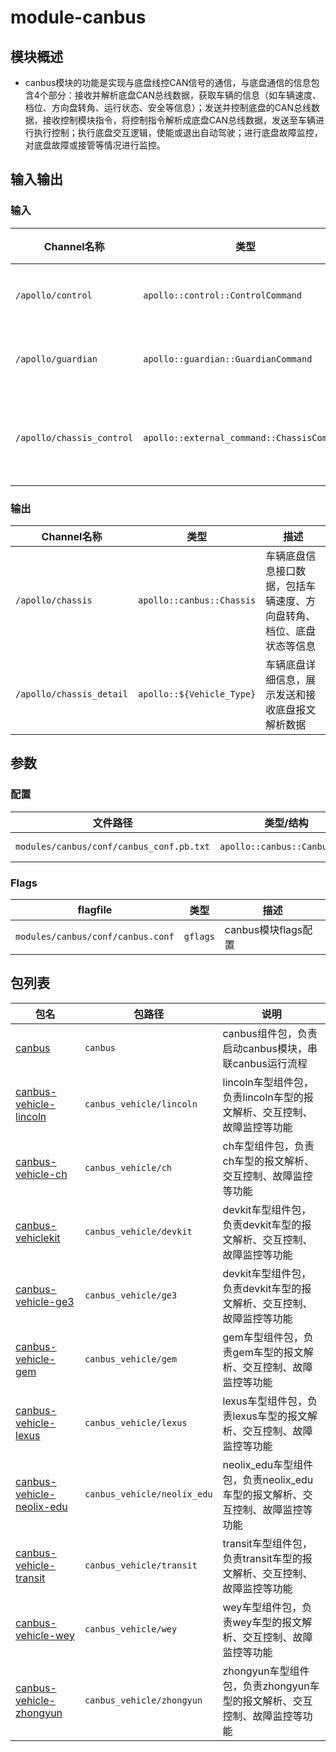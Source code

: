 # module-canbus

## 模块概述

- canbus模块的功能是实现与底盘线控CAN信号的通信，与底盘通信的信息包含4个部分：接收并解析底盘CAN总线数据，获取车辆的信息（如车辆速度、档位、方向盘转角、运行状态、安全等信息）；发送并控制底盘的CAN总线数据，接收控制模块指令，将控制指令解析成底盘CAN总线数据，发送至车辆进行执行控制；执行底盘交互逻辑，使能或退出自动驾驶；进行底盘故障监控，对底盘故障或接管等情况进行监控。

## 输入输出

### 输入

| Channel名称               | 类型                                       | 描述         |
| ------------------------- | ------------------------------------------ | ------------ |
| `/apollo/control`         | `apollo::control::ControlCommand`          | 控制指令     |
| `/apollo/guardian`        | `apollo::guardian::GuardianCommand`        | 安全指令     |
| `/apollo/chassis_control` | `apollo::external_command::ChassisCommand` | 外部底盘命令 |

### 输出

| Channel名称              | 类型                      | 描述                                                                 |
| ------------------------ | ------------------------- | -------------------------------------------------------------------- |
| `/apollo/chassis`        | `apollo::canbus::Chassis` | 车辆底盘信息接口数据，包括车辆速度、方向盘转角、档位、底盘状态等信息 |
| `/apollo/chassis_detail` | `apollo::${Vehicle_Type}` | 车辆底盘详细信息，展示发送和接收底盘报文解析数据                     |

## 参数

### 配置

| 文件路径                                 | 类型/结构                    | 说明                                         |
| ---------------------------------------- | ---------------------------- | -------------------------------------------- |
| `modules/canbus/conf/canbus_conf.pb.txt` | `apollo::canbus::CanbusConf` | `apollo::canbus::CanbusComponent` 的配置文件 |

### Flags

| flagfile                          | 类型     | 描述                |
| --------------------------------- | -------- | ------------------- |
| `modules/canbus/conf/canbus.conf` | `gflags` | canbus模块flags配置 |

## 包列表

| 包名                                                                        | 包路径                      | 说明                                                                         |
| --------------------------------------------------------------------------- | --------------------------- | ---------------------------------------------------------------------------- |
| [canbus](modules/canbus/README_cn.md)                                       | `canbus`                    | canbus组件包，负责启动canbus模块，串联canbus运行流程                         |
| [canbus-vehicle-lincoln](modules/canbus_vehicle/lincoln/README_cn.md)       | `canbus_vehicle/lincoln`    | lincoln车型组件包，负责lincoln车型的报文解析、交互控制、故障监控等功能       |
| [canbus-vehicle-ch](modules/canbus_vehicle/ch/README_cn.md)                 | `canbus_vehicle/ch`         | ch车型组件包，负责ch车型的报文解析、交互控制、故障监控等功能                 |
| [canbus-vehiclekit](modules/canbus_vehicle/devkit/README_cn.md)             | `canbus_vehicle/devkit`     | devkit车型组件包，负责devkit车型的报文解析、交互控制、故障监控等功能         |
| [canbus-vehicle-ge3](modules/canbus_vehicle/ge3/README_cn.md)               | `canbus_vehicle/ge3`        | devkit车型组件包，负责devkit车型的报文解析、交互控制、故障监控等功能         |
| [canbus-vehicle-gem](modules/canbus_vehicle/gem/README_cn.md)               | `canbus_vehicle/gem`        | gem车型组件包，负责gem车型的报文解析、交互控制、故障监控等功能               |
| [canbus-vehicle-lexus](modules/canbus_vehicle/lexus/README_cn.md)           | `canbus_vehicle/lexus`      | lexus车型组件包，负责lexus车型的报文解析、交互控制、故障监控等功能           |
| [canbus-vehicle-neolix-edu](modules/canbus_vehicle/neolix_edu/README_cn.md) | `canbus_vehicle/neolix_edu` | neolix_edu车型组件包，负责neolix_edu车型的报文解析、交互控制、故障监控等功能 |
| [canbus-vehicle-transit](modules/canbus_vehicle/transit/README_cn.md)       | `canbus_vehicle/transit`    | transit车型组件包，负责transit车型的报文解析、交互控制、故障监控等功能       |
| [canbus-vehicle-wey](modules/canbus_vehicle/wey/README_cn.md)               | `canbus_vehicle/wey`        | wey车型组件包，负责wey车型的报文解析、交互控制、故障监控等功能               |
| [canbus-vehicle-zhongyun](modules/canbus_vehicle/zhongyun/README_cn.md)     | `canbus_vehicle/zhongyun`   | zhongyun车型组件包，负责zhongyun车型的报文解析、交互控制、故障监控等功能     |
